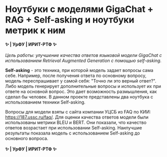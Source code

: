 # Ноутбуки с моделями GigaChat + RAG + Self-asking и ноутбуки метрик к ним
**✨ | УрФУ | ИРИТ-РТФ ✨**\
\
*Цель работы: улучшение качества ответов языковой модели GigaChat с использованием Retrieval Augmented Generation с помощью self-asking.*

**Self-asking** - это техника, при которой модель задает вопросы сама себе. Например, после получения ответа по основному вопросу, модель переспрашивает у самой себя: "Точно ли это верный ответ?". Либо модель генерирует дополнительные вопросы и использует их при ответе на основной вопрос. Это дает возможность размышления, как сделал бы человек. В данном проекте представлены два ноутбука с использованием техники Self-asking.

Вопросы для модели взяты с сайта компании УЦСБ из FAQ по КИИ: https://187.ussc.ru/faq/. Для оценки качества ответов модели были использованы метрики BLEU и BERT. Они показали, что качество ответов возрастает при использовании Self-asking. Наилучшие результаты показала модель с использованием Self-asking до основного вопроса.
\
\
**✨ | УрФУ | ИРИТ-РТФ ✨**
